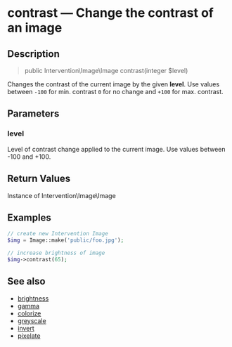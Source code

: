 # contrast — Change the contrast of an image

## Description

> public Intervention\Image\Image contrast(integer $level)

Changes the contrast of the current image by the given **level**. Use values between ```-100``` for min. contrast ```0``` for no change and ```+100``` for max. contrast.


## Parameters

### level
Level of contrast change applied to the current image. Use values between -100 and +100.

## Return Values
Instance of Intervention\Image\Image

## Examples

```php
// create new Intervention Image
$img = Image::make('public/foo.jpg');

// increase brightness of image
$img->contrast(65);
```

## See also

- [brightness](/api/brightness)
- [gamma](/api/gamma)
- [colorize](/api/colorize)
- [greyscale](/api/greyscale)
- [invert](/api/invert)
- [pixelate](/api/pixelate)